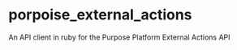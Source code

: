 porpoise_external_actions
=========================

An API client in ruby for the Purpose Platform External Actions API
